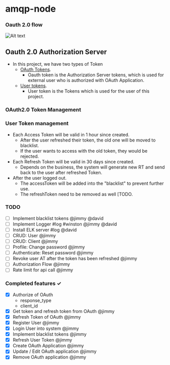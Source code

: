 # amqp-node

### Oauth 2.0 flow
![Alt text](oauth2-flow.png)

## Oauth 2.0 Authorization Server

- In this project, we have two types of Token
  - [OAuth Tokens](#oauth20-token-management).
    - Oauth token is the Authorization Server tokens, which is used for external user who is authorized with OAuth Application.
  - [User tokens](#user-token-management).
    - User token is the Tokens which is used for the user of this project.

### OAuth2.0 Token Management

### User Token management
- Each Access Token will be valid in 1 hour since created.
  - After the user refreshed their token, the old one will be moved to blacklist.
  - If the user wants to access with the old token, they would be rejected.
- Each Refresh Token will be valid in 30 days since created.
  - Depends on the business, the system will generate new RT and send back to the user after refreshed Token.
- After the user logged out.
  - The accessToken will be added into the "blacklist" to prevent further use.
  - The refreshToken need to be removed as well [TODO.

### TODO
- [ ] Implement blacklist tokens @jimmy @david
- [ ] Implement Logger #log #winston @jimmy @david
- [ ] Install ELK server #log @david
- [ ] CRUD: User @jimmy
- [ ] CRUD: Client @jimmy
- [ ] Profile: Change password @jimmy
- [ ] Authenticate: Reset password @jimmy
- [ ] Revoke user AT after the token has been refreshed @jimmy
- [ ] Authorization Flow @jimmy
- [ ] Rate limit for api call @jimmy

### Completed features ✓
- [x] Authorize of OAuth
  - response_type
  - client_id
- [x] Get token and refresh token from OAuth @jimmy
- [x] Refresh Token of OAuth @jimmy
- [x] Register User @jimmy
- [x] Login User into system @jimmy
- [x] Implement blacklist tokens @jimmy
- [x] Refresh User Token @jimmy
- [x] Create OAuth Application @jimmy
- [x] Update / Edit OAuth application @jimmy
- [x] Remove OAuth application @jimmy
